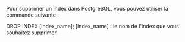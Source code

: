 Pour supprimer un index dans PostgreSQL, vous pouvez utiliser la commande suivante :


DROP INDEX [index_name];
[index_name] : le nom de l'index que vous souhaitez supprimer.